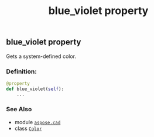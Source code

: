 ﻿---
title: blue_violet property
second_title: Aspose.CAD for Python via .NET API References
description: 
type: docs
weight: 260
url: /aspose.cad/color/blue_violet/
is_root: false
---

## blue_violet property


Gets a system-defined color.
### Definition:
```python
@property
def blue_violet(self):
    ...
```

### See Also
* module [`aspose.cad`](../../)
* class [`Color`](/cad/python-net/aspose.cad/color)
